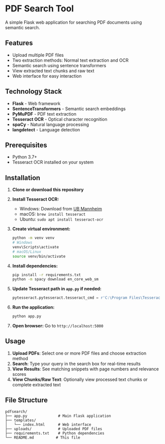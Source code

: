 # PDF Search Tool

A simple Flask web application for searching PDF documents using semantic search.

## Features

- Upload multiple PDF files
- Two extraction methods: Normal text extraction and OCR
- Semantic search using sentence transformers
- View extracted text chunks and raw text
- Web interface for easy interaction

## Technology Stack

- **Flask** - Web framework
- **SentenceTransformers** - Semantic search embeddings
- **PyMuPDF** - PDF text extraction
- **Tesseract OCR** - Optical character recognition
- **spaCy** - Natural language processing
- **langdetect** - Language detection

## Prerequisites

- Python 3.7+
- Tesseract OCR installed on your system

## Installation

1. **Clone or download this repository**

2. **Install Tesseract OCR:**
   - Windows: Download from [UB Mannheim](https://github.com/UB-Mannheim/tesseract/wiki)
   - macOS: `brew install tesseract`
   - Ubuntu: `sudo apt install tesseract-ocr`

3. **Create virtual environment:**
   ```bash
   python -m venv venv
   # Windows
   venv\Scripts\activate
   # macOS/Linux
   source venv/bin/activate
   ```

4. **Install dependencies:**
   ```bash
   pip install -r requirements.txt
   python -m spacy download en_core_web_sm
   ```

5. **Update Tesseract path in `app.py` if needed:**
   ```python
   pytesseract.pytesseract.tesseract_cmd = r'C:\Program Files\Tesseract-OCR\tesseract.exe'
   ```

6. **Run the application:**
   ```bash
   python app.py
   ```

7. **Open browser:** Go to `http://localhost:5000`

## Usage

1. **Upload PDFs**: Select one or more PDF files and choose extraction method
2. **Search**: Type your query in the search box for real-time results
3. **View Results**: See matching snippets with page numbers and relevance scores
4. **View Chunks/Raw Text**: Optionally view processed text chunks or complete extracted text

## File Structure

```
pdfsearch/
├── app.py              # Main Flask application
├── templates/
│   └── index.html      # Web interface
├── uploads/            # Uploaded PDF files
├── requirements.txt    # Python dependencies
└── README.md          # This file
```
